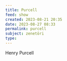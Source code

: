 ```yaml
---
title: Purcell
feed: show
created: 2023-08-21 20:35
date: 2023-08-27 08:33
permalink: purcell
subject: zenetöri
type: 
---
```


Henry Purcell
